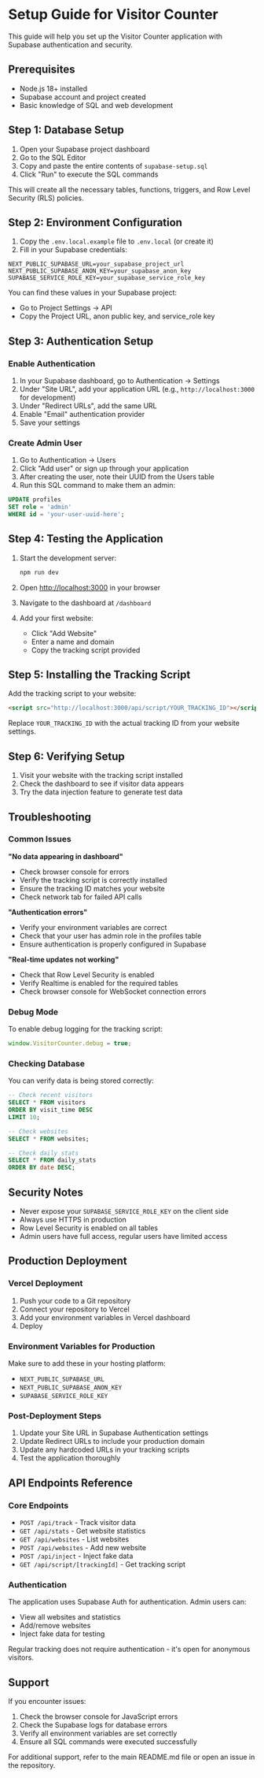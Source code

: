 # Setup Guide for Visitor Counter

This guide will help you set up the Visitor Counter application with Supabase authentication and security.

## Prerequisites

- Node.js 18+ installed
- Supabase account and project created
- Basic knowledge of SQL and web development

## Step 1: Database Setup

1. Open your Supabase project dashboard
2. Go to the SQL Editor
3. Copy and paste the entire contents of `supabase-setup.sql`
4. Click "Run" to execute the SQL commands

This will create all the necessary tables, functions, triggers, and Row Level Security (RLS) policies.

## Step 2: Environment Configuration

1. Copy the `.env.local.example` file to `.env.local` (or create it)
2. Fill in your Supabase credentials:

```env
NEXT_PUBLIC_SUPABASE_URL=your_supabase_project_url
NEXT_PUBLIC_SUPABASE_ANON_KEY=your_supabase_anon_key
SUPABASE_SERVICE_ROLE_KEY=your_supabase_service_role_key
```

You can find these values in your Supabase project:
- Go to Project Settings → API
- Copy the Project URL, anon public key, and service_role key

## Step 3: Authentication Setup

### Enable Authentication

1. In your Supabase dashboard, go to Authentication → Settings
2. Under "Site URL", add your application URL (e.g., `http://localhost:3000` for development)
3. Under "Redirect URLs", add the same URL
4. Enable "Email" authentication provider
5. Save your settings

### Create Admin User

1. Go to Authentication → Users
2. Click "Add user" or sign up through your application
3. After creating the user, note their UUID from the Users table
4. Run this SQL command to make them an admin:

```sql
UPDATE profiles 
SET role = 'admin' 
WHERE id = 'your-user-uuid-here';
```

## Step 4: Testing the Application

1. Start the development server:
   ```bash
   npm run dev
   ```

2. Open [http://localhost:3000](http://localhost:3000) in your browser

3. Navigate to the dashboard at `/dashboard`

4. Add your first website:
   - Click "Add Website"
   - Enter a name and domain
   - Copy the tracking script provided

## Step 5: Installing the Tracking Script

Add the tracking script to your website:

```html
<script src="http://localhost:3000/api/script/YOUR_TRACKING_ID"></script>
```

Replace `YOUR_TRACKING_ID` with the actual tracking ID from your website settings.

## Step 6: Verifying Setup

1. Visit your website with the tracking script installed
2. Check the dashboard to see if visitor data appears
3. Try the data injection feature to generate test data

## Troubleshooting

### Common Issues

**"No data appearing in dashboard"**
- Check browser console for errors
- Verify the tracking script is correctly installed
- Ensure the tracking ID matches your website
- Check network tab for failed API calls

**"Authentication errors"**
- Verify your environment variables are correct
- Check that your user has admin role in the profiles table
- Ensure authentication is properly configured in Supabase

**"Real-time updates not working"**
- Check that Row Level Security is enabled
- Verify Realtime is enabled for the required tables
- Check browser console for WebSocket connection errors

### Debug Mode

To enable debug logging for the tracking script:

```javascript
window.VisitorCounter.debug = true;
```

### Checking Database

You can verify data is being stored correctly:

```sql
-- Check recent visitors
SELECT * FROM visitors 
ORDER BY visit_time DESC 
LIMIT 10;

-- Check websites
SELECT * FROM websites;

-- Check daily stats
SELECT * FROM daily_stats 
ORDER BY date DESC;
```

## Security Notes

- Never expose your `SUPABASE_SERVICE_ROLE_KEY` on the client side
- Always use HTTPS in production
- Row Level Security is enabled on all tables
- Admin users have full access, regular users have limited access

## Production Deployment

### Vercel Deployment

1. Push your code to a Git repository
2. Connect your repository to Vercel
3. Add your environment variables in Vercel dashboard
4. Deploy

### Environment Variables for Production

Make sure to add these in your hosting platform:

- `NEXT_PUBLIC_SUPABASE_URL`
- `NEXT_PUBLIC_SUPABASE_ANON_KEY`
- `SUPABASE_SERVICE_ROLE_KEY`

### Post-Deployment Steps

1. Update your Site URL in Supabase Authentication settings
2. Update Redirect URLs to include your production domain
3. Update any hardcoded URLs in your tracking scripts
4. Test the application thoroughly

## API Endpoints Reference

### Core Endpoints

- `POST /api/track` - Track visitor data
- `GET /api/stats` - Get website statistics
- `GET /api/websites` - List websites
- `POST /api/websites` - Add new website
- `POST /api/inject` - Inject fake data
- `GET /api/script/[trackingId]` - Get tracking script

### Authentication

The application uses Supabase Auth for authentication. Admin users can:
- View all websites and statistics
- Add/remove websites
- Inject fake data for testing

Regular tracking does not require authentication - it's open for anonymous visitors.

## Support

If you encounter issues:

1. Check the browser console for JavaScript errors
2. Check the Supabase logs for database errors
3. Verify all environment variables are set correctly
4. Ensure all SQL commands were executed successfully

For additional support, refer to the main README.md file or open an issue in the repository.